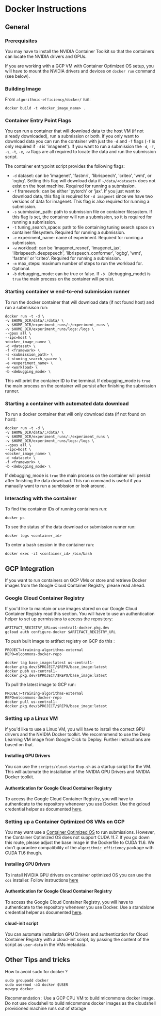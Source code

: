 # Docker Instructions

## General 

### Prerequisites
You may have to install the NVIDIA Container Toolkit so that the containers can locate the NVIDIA drivers and GPUs.

If you are working with a GCP VM with Container Optimized OS setup, you will have to mount the NVIDIA drivers and devices on 
`docker run` command (see below).

### Building Image

From `algorithmic-efficiency/docker/` run:
```
docker build -t <docker_image_name> .
```

### Container Entry Point Flags
You can run a container that will download data to the host VM (if not already downloaded), run a submission or both. If you only want to download data you can run the container with just the `-d` and `-f` flags (`-f` is only required if `-d` is 'imagenet'). If you want to run a submission the `-d`, `-f`, `-s`, `-t`, `-e`, `-w` flags are all required to locate the data and run the submission script.

The container entrypoint script provides the following flags:
- `-d` dataset: can be 'imagenet', 'fastmri', 'librispeech', 'criteo', 'wmt', or 'ogbg'. Setting this flag will download data if `~/data/<dataset>` does not exist on the host machine. Required for running a submission.
- `-f` framework: can be either 'pytorch' or 'jax'. If you just want to download data, this flag is required for `-d imagenet` since we have two versions of data for imagenet. This flag is also required for running a submission.
- `-s` submission_path: path to submission file on container filesystem. If this flag is set, the container will run a submission, so it is required for running a submission. 
- `-t` tuning_search_space: path to file containing tuning search space on container filesystem. Required for running a submission.
- `-e` experiment_name: name of experiment. Required for running a submission.
- `-w` workload: can be 'imagenet_resnet', 'imagenet_jax', 'librispeech_deepspeech', 'librispeech_conformer', 'ogbg', 'wmt', 'fastmri' or 'criteo'. Required for running a submission.
- `-m` max_steps: maximum number of steps to run the workload for. Optional.
- `-b` debugging_mode: can be true or false. If `-b ` (debugging_mode) is `true` the main process on the container will persist.


### Starting container w end-to-end submission runner
To run the docker container that will download data (if not found host) and run a submisison run:
```
docker run -t -d \
-v $HOME_DIR/data/:/data/ \
-v $HOME_DIR/experiment_runs/:/experiment_runs \
-v $HOME_DIR/experiment_runs/logs:/logs \
--gpus all \
--ipc=host \
<docker_image_name> \
-d <dataset> \
-f <framework> \
-s <submission_path> \
-t <tuning_search_space> \
-e <experiment_name> \
-w <workload> \
-b <debugging_mode> \
```
This will print the container ID to the terminal.
If debugging_mode is `true` the main process on the container will persist after finishing the submission runner.


### Starting a container with automated data download
To run a docker container that will only download data (if not found on host):
```
docker run -t -d \
-v $HOME_DIR/data/:/data/ \
-v $HOME_DIR/experiment_runs/:/experiment_runs \
-v $HOME_DIR/experiment_runs/logs:/logs \
--gpus all \
--ipc=host \
<docker_image_name> \
-d <dataset> \
-f <framework> \
-b <debugging_mode> \
```
If debugging_mode is `true` the main process on the container will persist after finishing the data download.
This run command is useful if you manually want to run a sumbission or look around.

### Interacting with the container
To find the container IDs of running containers run:
```
docker ps 
```

To see the status of the data download or submission runner run: 
```
docker logs <container_id> 
```

To enter a bash session in the container run:
```
docker exec -it <container_id> /bin/bash
```

## GCP Integration
If you want to run containers on GCP VMs or store and retrieve Docker images from the Google Cloud Container Registry, please read ahead.

### Google Cloud Container Registry 
If you'd like to maintain or use images stored on our Google Cloud Container Registry read this section.
You will have to use an authentication helper to set up permissions to access the repository:
```
ARTIFACT_REGISTRY_URL=us-central1-docker.pkg.dev
gcloud auth configure-docker $ARTIFACT_REGISTRY_URL
```

To push built image to artifact registry on GCP do this : 
```
PROJECT=training-algorithms-external
REPO=mlcommons-docker-repo

docker tag base_image:latest us-central1-docker.pkg.dev/$PROJECT/$REPO/base_image:latest
docker push us-central1-docker.pkg.dev/$PROJECT/$REPO/base_image:latest
```

To pull the latest image to GCP run:
```
PROJECT=training-algorithms-external
REPO=mlcommons-docker-repo
docker pull us-central1-docker.pkg.dev/$PROJECT/$REPO/base_image:latest
```

### Setting up a Linux VM
If you'd like to use a Linux VM, you will have to install the correct GPU drivers and the NVIDIA Docker toolkit.
We recommmend to use the Deep Learning VM image from Google Click to Deploy. Further instructions are based on that.

#### Installing GPU Drivers
You can use the `scripts/cloud-startup.sh` as a startup script for the VM. This will automate the installation of the
NVIDIA GPU Drivers and NVIDIA Docker toolkit.

#### Authentication for Google Cloud Container Registry
To access the Google Cloud Container Registry, you will have to authenticate to the repository whenever you use Docker.
Use the gcloud credential helper as documented [here](https://cloud.google.com/artifact-registry/docs/docker/pushing-and-pulling#cred-helper).

### Setting up a Container Optimized OS VMs on GCP
You may want use a [Container Optimized OS](https://cloud.google.com/container-optimized-os/docs) to run submissions. 
However, the Container Optimized OS does not support CUDA 11.7. If you go down this route,
please adjust the base image in the Dockerfile to CUDA 11.6. 
We don't guarantee compatibility of the `algorithmic_efficiency` package with CUDA 11.6 though.

#### Installing GPU Drivers
To install NVIDIA GPU drivers on container optimized OS you can use the `cos` installer.
Follow instructions [here](https://cloud.google.com/container-optimized-os/docs/how-to/run-gpus)

#### Authentication for Google Cloud Container Registry
To access the Google Cloud Container Registry, you will have to authenticate to the repository whenever you use Docker.
Use a standalone credential helper as documented [here](https://cloud.google.com/artifact-registry/docs/docker/pushing-and-pulling#cred-helper).

#### cloud-init script
You can automate installation GPU Drivers and authentication for Cloud Container Registry with a cloud-init script, by passing
the content of the script as `user-data` in the VMs metadata.


## Other Tips and tricks

How to avoid sudo for docker ?

```
sudo groupadd docker
sudo usermod -aG docker $USER
newgrp docker
```

Recommendation : Use a GCP CPU VM to build mlcommons docker image. Do not use cloudshell to build mlcommons docker images as the cloudshell provisioned machine runs out of storage

